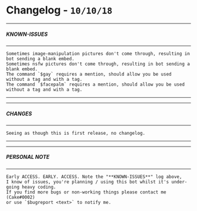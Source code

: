 # Changelog - `10/10/18`
***

##### KNOWN-ISSUES
***
    Sometimes image-manipulation pictures don't come through, resulting in bot sending a blank embed.
    Sometimes nsfw pictures don't come through, resulting in bot sending a blank embed.
    The command `$gay` requires a mention, should allow you be used without a tag and with a tag.
    The command `$facepalm` requires a mention, should allow you be used without a tag and with a tag.
***
***
    
    
##### CHANGES
***
    Seeing as though this is first release, no changelog.
    
***
***
    
    
##### PERSONAL NOTE
***
    Early ACCESS. EARLY. ACCESS. Note the "**KNOWN-ISSUES**" log above, 
    I know of issues, you're planning / using this bot whilst it's under-going heavy coding. 
    If you find more bugs or non-working things please contact me (Cake#0002) 
    or use `$bugreport <text>` to notify me.    
